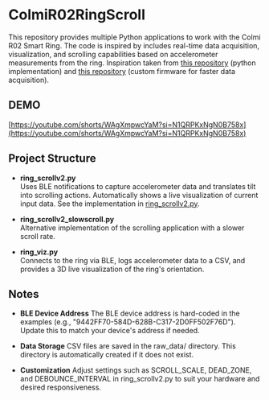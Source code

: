 # ColmiR02RingScroll

This repository provides multiple Python applications to work with the Colmi R02 Smart Ring. The code is inspired by includes real-time data acquisition, visualization, and scrolling capabilities based on accelerometer measurements from the ring. Inspiration taken from [this repository](https://github.com/edgeimpulse/example-data-collection-colmi-r02) (python implementation) and [this repository](https://github.com/atc1441/ATC_RF03_Ring) (custom firmware for faster data acquisition).


## DEMO
[https://youtube.com/shorts/WAgXmpwcYaM?si=N1QRPKxNgN0B758x](https://youtube.com/shorts/WAgXmpwcYaM?si=N1QRPKxNgN0B758x)

## Project Structure
- **ring_scrollv2.py**  
  Uses BLE notifications to capture accelerometer data and translates tilt into scrolling actions.  Automatically shows a live visualization of current input data.
  See the implementation in [ring_scrollv2.py](ring_scrollv2.py).

- **ring_scrollv2_slowscroll.py**  
  Alternative implementation of the scrolling application with a slower scroll rate.

- **ring_viz.py**  
  Connects to the ring via BLE, logs accelerometer data to a CSV, and provides a 3D live visualization of the ring's orientation.

## Notes
- **BLE Device Address**
The BLE device address is hard-coded in the examples (e.g., "9442FF70-584D-628B-C317-2D0FF502F76D"). Update this to match your device's address if needed.

- **Data Storage**
CSV files are saved in the raw_data/ directory. This directory is automatically created if it does not exist.

- **Customization**
Adjust settings such as SCROLL_SCALE, DEAD_ZONE, and DEBOUNCE_INTERVAL in ring_scrollv2.py to suit your hardware and desired responsiveness.
